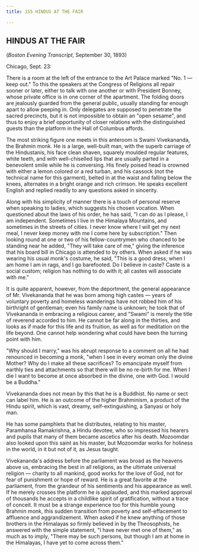 ```yaml
---
title: 155 HINDUS AT THE FAIR

---
```

  

## HINDUS AT THE FAIR

(*Boston Evening Transcript*, September 30, 1893)

Chicago, Sept. 23:

There is a room at the left of the entrance to the Art Palace marked
"No. 1 — keep out." To this the speakers at the Congress of Religions
all repair sooner or later, either to talk with one another or with
President Bonney, whose private office is in one corner of the
apartment. The folding doors are jealously guarded from the general
public, usually standing far enough apart to allow peeping in. Only
delegates are supposed to penetrate the sacred precincts, but it is not
impossible to obtain an "open sesame", and thus to enjoy a brief
opportunity of closer relations with the distinguished guests than the
platform in the Hall of Columbus affords.

The most striking figure one meets in this anteroom is Swami
Vivekananda, the Brahmin monk. He is a large, well-built man, with the
superb carriage of the Hindustanis, his face clean shaven, squarely
moulded regular features, white teeth, and with well-chiselled lips that
are usually parted in a benevolent smile while he is conversing. His
finely poised head is crowned with either a lemon colored or a red
turban, and his cassock (not the technical name for this garment),
belted in at the waist and falling below the knees, alternates in a
bright orange and rich crimson. He speaks excellent English and replied
readily to any questions asked in sincerity.

Along with his simplicity of manner there is a touch of personal reserve
when speaking to ladies, which suggests his chosen vocation. When
questioned about the laws of his order, he has said, "I can do as I
please, I am independent. Sometimes I live in the Himalaya Mountains,
and sometimes in the streets of cities. I never know where I will get my
next meal, I never keep money with me I come here by subscription." Then
looking round at one or two of his fellow-countrymen who chanced to be
standing near he added, "They will take care of me," giving the
inference that his board bill in Chicago is attended to by others. When
asked if he was wearing his usual monk's costume, he said, "This is a
good dress; when I am home I am in rags, and I go barefooted. Do I
believe in caste? Caste is a social custom; religion has nothing to do
with it; all castes will associate with me."

It is quite apparent, however, from the deportment, the general
appearance of Mr. Vivekananda that he was born among high castes — years
of voluntary poverty and homeless wanderings have not robbed him of his
birth­right of gentleman; even his family name is unknown; he took that
of Vivekananda in embracing a religious career, and "Swami" is merely
the title of reverend accorded to him. He cannot be far along in the
thirties, and looks as if made for this life and its fruition, as well
as for meditation on the life beyond. One cannot help wondering what
could have been the turning point with him.

"Why should I marry," was his abrupt response to a comment on all he had
renounced in becoming a monk, "when I see in every woman only the divine
Mother? Why do I make all these sacrifices? To emancipate myself from
earthly ties and attachments so that there will be no re-birth for me.
When I die I want to become at once absorbed in the divine, one with
God. I would be a Buddha."

Vivekananda does not mean by this that he is a Buddhist. No name or sect
can label him. He is an outcome of the higher Brahminism, a product of
the Hindu spirit, which is vast, dreamy, self-extinguishing, a Sanyasi
or holy man.

He has some pamphlets that he distributes, relating to his master,
Paramhansa Ramakrishna, a Hindu devotee, who so impressed his hearers
and pupils that many of them became ascetics after his death. Mozoomdar
also looked upon this saint as his master, but Mozoomdar works for
holiness in the world, in it but not of it, as Jesus taught.

Vivekananda's address before the parliament was broad as the heavens
above us, embracing the best in all religions, as the ultimate universal
religion — charity to all mankind, good works for the love of God, not
for fear of punishment or hope of reward. He is a great favorite at the
parliament, from the grandeur of his sentiments and his appearance as
well. If he merely crosses the platform he is applauded, and this marked
approval of thousands he accepts in a childlike spirit of gratification,
without a trace of conceit. It must be a strange experience too for this
humble young Brahmin monk, this sudden transition from poverty and
self-effacement to affluence and aggrandizement. When asked if he knew
anything of those brothers in the Himalayas so firmly believed in by the
Theosophists, he answered with the simple statement, "I have never met
one of them," as much as to imply, "There may be such persons, but
though I am at home in the Himalayas, I have yet to come across them."